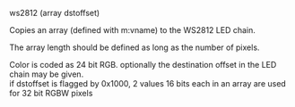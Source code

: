 <span style='color:var(--vscode-symbolIcon-methodForeground);'>ws2812</span> (<span style='color:var(--vscode-symbolIcon-variableForeground);'>array dstoffset</span>) 

Copies an array (defined with m:vname) to the WS2812 LED chain. 

The array length should be defined as long as the number of pixels. 

Color is coded as 24 bit RGB. optionally the destination offset in the LED chain may be given.   
if dstoffset is flagged by 0x1000, 2 values 16 bits each in an array are used for 32 bit RGBW pixels
